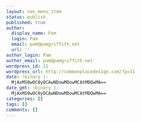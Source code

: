 ```yaml
---
layout: nav_menu_item
status: publish
published: true
author:
  display_name: Pam
  login: Pam
  email: pam@pamgriffith.net
  url: ''
author_login: Pam
author_email: pam@pamgriffith.net
wordpress_id: 11
wordpress_url: http://commonplacedesign.com/?p=11
date: !binary |-
  MjAxMS0wOC0yOCAwNDowMDowMCAtMDQwMA==
date_gmt: !binary |-
  MjAxMS0wOC0yOCAwNDowMDowMCAtMDQwMA==
categories: []
tags: []
comments: []
---
```


